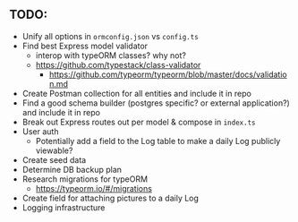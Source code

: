 ## TODO:

* Unify all options in `ormconfig.json` vs `config.ts`
* Find best Express model validator
  * interop with typeORM classes? why not?
  * <https://github.com/typestack/class-validator>
    * <https://github.com/typeorm/typeorm/blob/master/docs/validation.md>
* Create Postman collection for all entities and include it in repo
* Find a good schema builder (postgres specific? or external application?) and include it in repo
* Break out Express routes out per model & compose in `index.ts`
* User auth
  * Potentially add a field to the Log table to make a daily Log publicly viewable?
* Create seed data
* Determine DB backup plan
* Research migrations for typeORM
  * <https://typeorm.io/#/migrations>
* Create field for attaching pictures to a daily Log
* Logging infrastructure
